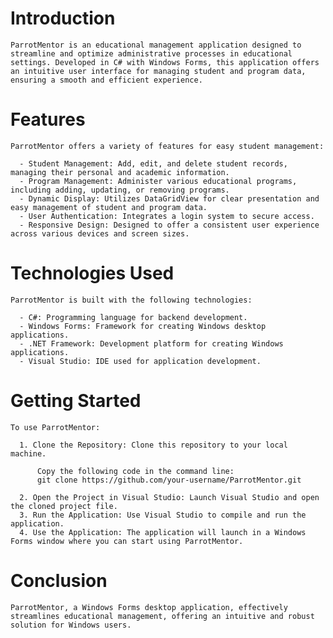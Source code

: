 # Introduction
    ParrotMentor is an educational management application designed to streamline and optimize administrative processes in educational settings. Developed in C# with Windows Forms, this application offers an intuitive user interface for managing student and program data, ensuring a smooth and efficient experience.

# Features
    ParrotMentor offers a variety of features for easy student management:

      - Student Management: Add, edit, and delete student records, managing their personal and academic information.
      - Program Management: Administer various educational programs, including adding, updating, or removing programs.
      - Dynamic Display: Utilizes DataGridView for clear presentation and easy management of student and program data.
      - User Authentication: Integrates a login system to secure access.
      - Responsive Design: Designed to offer a consistent user experience across various devices and screen sizes.
      
# Technologies Used
    ParrotMentor is built with the following technologies:

      - C#: Programming language for backend development.
      - Windows Forms: Framework for creating Windows desktop applications.
      - .NET Framework: Development platform for creating Windows applications.
      - Visual Studio: IDE used for application development.
      
# Getting Started
    To use ParrotMentor:

      1. Clone the Repository: Clone this repository to your local machine.

          Copy the following code in the command line: 
          git clone https://github.com/your-username/ParrotMentor.git

      2. Open the Project in Visual Studio: Launch Visual Studio and open the cloned project file.
      3. Run the Application: Use Visual Studio to compile and run the application.
      4. Use the Application: The application will launch in a Windows Forms window where you can start using ParrotMentor.

# Conclusion
    ParrotMentor, a Windows Forms desktop application, effectively streamlines educational management, offering an intuitive and robust solution for Windows users.
